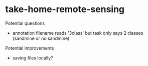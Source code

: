# take-home-remote-sensing

Potential questions
- annotation filename reads '3class' but task only says 2 classes (sandmine or no sandmine)

Potential improvements
- saving files locally?
